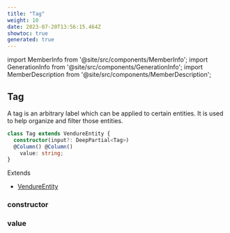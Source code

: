 ```yaml
---
title: "Tag"
weight: 10
date: 2023-07-20T13:56:15.464Z
showtoc: true
generated: true
---
```

<!-- This file was generated from the Vendure source. Do not modify. Instead, re-run the "docs:build" script -->
import MemberInfo from '@site/src/components/MemberInfo';
import GenerationInfo from '@site/src/components/GenerationInfo';
import MemberDescription from '@site/src/components/MemberDescription';


## Tag

<GenerationInfo sourceFile="packages/core/src/entity/tag/tag.entity.ts" sourceLine="13" packageName="@vendure/core" />

A tag is an arbitrary label which can be applied to certain entities.
It is used to help organize and filter those entities.

```ts title="Signature"
class Tag extends VendureEntity {
  constructor(input?: DeepPartial<Tag>)
  @Column() @Column()
    value: string;
}
```
Extends

 * <a href='/typescript-api/entities/vendure-entity#vendureentity'>VendureEntity</a>



### constructor

<MemberInfo kind="method" type="(input?: DeepPartial&#60;<a href='/typescript-api/entities/tag#tag'>Tag</a>&#62;) => Tag"   />


### value

<MemberInfo kind="property" type="string"   />


